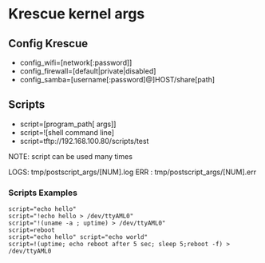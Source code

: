 # Krescue kernel args

## Config Krescue

+ config_wifi=[network[:password]]
+ config_firewall=[default|private|disabled]
+ config_samba=[username[:password]@]HOST/share[path]

## Scripts

+ script=[program_path[ args]]
+ script=![shell command line]
+ script=tftp://192.168.100.80/scripts/test

NOTE: script can be used many times

LOGS: tmp/postscript_args/[NUM].log
ERR : tmp/postscript_args/[NUM].err

### Scripts Examples

    script="echo hello"
    script="!echo hello > /dev/ttyAML0"
    script="!(uname -a ; uptime) > /dev/ttyAML0"
    script=reboot
    script="echo hello" script="echo world"
    script=!(uptime; echo reboot after 5 sec; sleep 5;reboot -f) > /dev/ttyAML0

